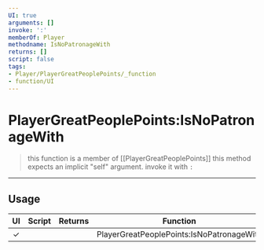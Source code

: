```yaml
---
UI: true
arguments: []
invoke: ':'
memberOf: Player
methodname: IsNoPatronageWith
returns: []
script: false
tags:
- Player/PlayerGreatPeoplePoints/_function
- function/UI
---
```

# PlayerGreatPeoplePoints:IsNoPatronageWith
> this function is a member of [[PlayerGreatPeoplePoints]]
> this method expects an implicit "self" argument. invoke it with `:`
-----
## Usage
|  UI | Script | Returns | Function | Arguments |
|:---:|:------:|-------:|:--------:|:---------|
|✓| ||PlayerGreatPeoplePoints:IsNoPatronageWith||
